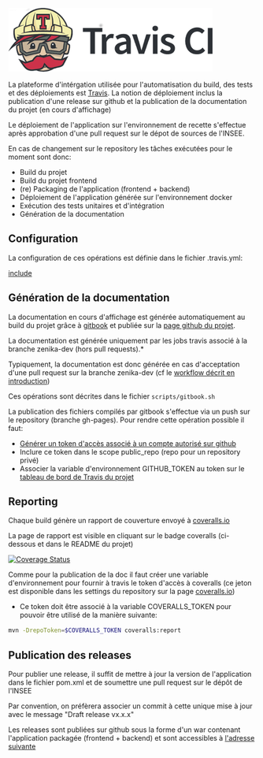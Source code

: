 ![travis](../../pics/travis.png)

La plateforme d'intérgation utilisée pour l'automatisation du build, des tests et des déploiements est [Travis](https://travis-ci.org/).
La notion de déploiement inclus la publication d'une release sur github et la publication de la documentation du projet (en cours d'affichage)

Le déploiement de l'application sur l'environnement de recette s'effectue après approbation d'une pull request sur le dépot de sources de l'INSEE.

En cas de changement sur le repository les tâches exécutées pour le moment sont donc:

 - Build du projet
 - Build du projet frontend
 - (re) Packaging de l'application (frontend + backend)
 - Déploiement de l'application générée sur l'environnement docker
 - Exécution des tests unitaires et d'intégration
 - Génération de la documentation
 
## Configuration

La configuration de ces opérations est définie dans le fichier .travis.yml:

[include](../../../.travis.yml)

## Génération de la documentation

La documentation en cours d'affichage est générée automatiquement au build du projet grâce à [gitbook](https://www.gitbook.com/new) et publiée sur la [page github du projet](https://pages.github.com/).

La documentation est générée uniquement par les jobs travis associé à la branche zenika-dev (hors pull requests).*

Typiquement, la documentation est donc générée en cas d'acceptation d'une pull request sur la branche zenika-dev (cf le [workflow décrit en introduction](./index.html))

Ces opérations sont décrites dans le fichier ```scripts/gitbook.sh```

La publication des fichiers compilés par gitbook s'effectue via un push sur le repository (branche gh-pages). Pour rendre cette opération possible il faut:
 - [Générer un token d'accès associé à un compte autorisé sur github](https://github.com/settings/tokens/new)
 - Inclure ce token dans le scope public_repo (repo pour un repository privé)
 - Associer la variable d'environnement GITHUB_TOKEN au token sur le  [tableau de bord de Travis du projet](https://travis-ci.org/)
 
## Reporting
 
Chaque build génère un rapport de couverture envoyé à [coveralls.io](https://coveralls.io/)
 
 La page de rapport est visible en cliquant sur le badge coveralls (ci-dessous et dans le README du projet)
 
 [![Coverage Status](https://coveralls.io/repos/github/InseeFr/Pogues-Back-Office/badge.svg?branch=zenika-dev)](https://coveralls.io/github/InseeFr/Pogues-Back-Office?branch=zenika-dev)
 
 Comme pour la publication de la doc il faut créer une variable d'environnement pour fournir à travis le token d'accès à coveralls (ce jeton est disponible dans les settings du repository sur la page [coveralls.io](https://coveralls.io))

 - Ce token doit être associé à la variable COVERALLS_TOKEN pour pouvoir être utilisé de la manière suivante:
 
 ```bash
mvn -DrepoToken=$COVERALLS_TOKEN coveralls:report
```
 
## Publication des releases
 
 Pour publier une release, il suffit de mettre à jour la version de l'application dans le fichier pom.xml et de soumettre une pull request sur le dépôt de l'INSEE
 
 Par convention, on préfèrera associer un commit à cette unique mise à jour avec le message "Draft release vx.x.x" 
 
 Les releases sont publiées sur github sous la forme d'un war contenant l'application packagée (frontend + backend) et sont accessibles à [l'adresse suivante](https://github.com/InseeFr/Pogues-Back-Office/releases)
 
 